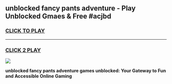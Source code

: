 
## unblocked fancy pants adventure - Play Unblocked Gmaes & Free #acjbd
<h3>
<a href="https://news.freeplayer.one?title=unblocked_fancy_pants_adventure&ref=24F">CLICK TO PLAY</a></h3>
<hr>

<h3>
<a href="https://news.freeplayer.one?title=unblocked_fancy_pants_adventure&ref=24F">CLICK 2 PLAY</a>
  
</h3>

<a href="https://news.freeplayer.one?title=unblocked_fancy_pants_adventure&ref=24F/"><img src="https://clearcache.store/games.png"></a>


**unblocked fancy pants adventure games unblocked: Your Gateway to Fun and Accessible Online Gaming**
